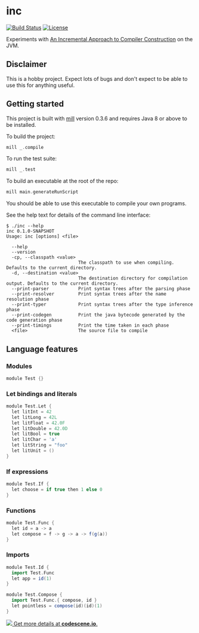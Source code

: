 # inc

[![Build Status](https://api.travis-ci.org/DavidGregory084/inc.svg)](https://travis-ci.org/DavidGregory084/inc)
[![License](https://img.shields.io/github/license/DavidGregory084/inc.svg)](https://opensource.org/licenses/Apache-2.0)

Experiments with [An Incremental Approach to Compiler Construction](http://scheme2006.cs.uchicago.edu/11-ghuloum.pdf) on the JVM.

## Disclaimer

This is a hobby project. Expect lots of bugs and don't expect to be able to use this for anything useful.

## Getting started

This project is built with [mill](https://www.lihaoyi.com/mill/) version 0.3.6 and requires Java 8 or above to be installed.

To build the project:

```scala
mill _.compile
```

To run the test suite:

```scala
mill _.test
```

To build an executable at the root of the repo:

```scala
mill main.generateRunScript
```

You should be able to use this executable to compile your own programs.

See the help text for details of the command line interface:

```
$ ./inc --help
inc 0.1.0-SNAPSHOT
Usage: inc [options] <file>

  --help
  --version
  -cp, --classpath <value>
                           The classpath to use when compiling. Defaults to the current directory.
  -d, --destination <value>
                           The destination directory for compilation output. Defaults to the current directory.
  --print-parser           Print syntax trees after the parsing phase
  --print-resolver         Print syntax trees after the name resolution phase
  --print-typer            Print syntax trees after the type inference phase
  --print-codegen          Print the java bytecode generated by the code generation phase
  --print-timings          Print the time taken in each phase
  <file>                   The source file to compile
```

## Language features

### Modules

```scala
module Test {}
```

### Let bindings and literals

```scala
module Test.Let {
  let litInt = 42
  let litLong = 42L
  let litFloat = 42.0F
  let litDouble = 42.0D
  let litBool = true
  let litChar = 'a' 
  let litString = "foo"
  let litUnit = ()
}
```

### If expressions

```scala
module Test.If {
  let choose = if true then 1 else 0
}
```

### Functions

```scala
module Test.Func {
  let id = a -> a
  let compose = f -> g -> a -> f(g(a))
}
```

### Imports

```scala
module Test.Id {
  import Test.Func
  let app = id(1)
}

module Test.Compose {
  import Test.Func.{ compose, id }
  let pointless = compose(id)(id)(1)
}
```

[![](https://codescene.io/projects/3147/status.svg) Get more details at **codescene.io**.](https://codescene.io/projects/3147/jobs/latest-successful/results)
